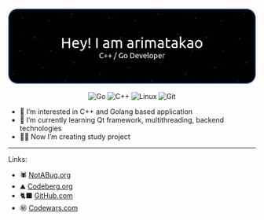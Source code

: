 <div align="center">

![arimatakao](https://raw.githubusercontent.com/arimatakao/arimatakao/main/header.png)

![Go](https://img.shields.io/badge/Go-00ADD8?style=for-the-badge&logo=go&logoColor=white) ![C++](https://img.shields.io/badge/C%2B%2B-00599C?style=for-the-badge&logo=c%2B%2B&logoColor=white) ![Linux](https://img.shields.io/badge/Linux-FCC624?style=for-the-badge&logo=linux&logoColor=black) ![Git](https://img.shields.io/badge/GIT-E44C30?style=for-the-badge&logo=git&logoColor=white) 

</div>

- 👀 I’m interested in C++ and Golang based application
- 🌱 I’m currently learning Qt framework, multithreading, backend technologies
- 🧑‍💻 Now I’m creating study project

------

Links:

- 🕷️ [NotABug.org](https://notabug.org/arimatakao)
- ⛰️ [Codeberg.org](https://codeberg.org/arimatakao)
- 🐈‍⬛ [GitHub.com](https://github.com/arimatakao)
- ㊙️ [Codewars.com](https://www.codewars.com/users/glatbonde)
